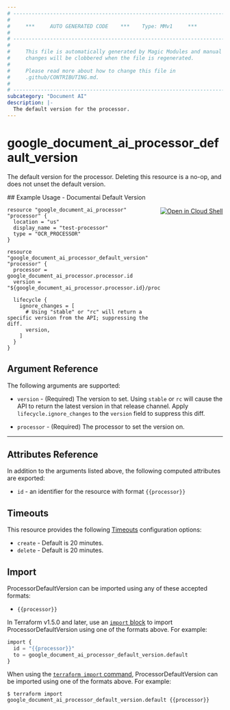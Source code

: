 ```yaml
---
# ----------------------------------------------------------------------------
#
#     ***     AUTO GENERATED CODE    ***    Type: MMv1     ***
#
# ----------------------------------------------------------------------------
#
#     This file is automatically generated by Magic Modules and manual
#     changes will be clobbered when the file is regenerated.
#
#     Please read more about how to change this file in
#     .github/CONTRIBUTING.md.
#
# ----------------------------------------------------------------------------
subcategory: "Document AI"
description: |-
  The default version for the processor.
---
```


# google\_document\_ai\_processor\_default\_version

The default version for the processor. Deleting this resource is a no-op, and does not unset the default version.



<div class = "oics-button" style="float: right; margin: 0 0 -15px">
  <a href="https://console.cloud.google.com/cloudshell/open?cloudshell_git_repo=https%3A%2F%2Fgithub.com%2Fterraform-google-modules%2Fdocs-examples.git&cloudshell_working_dir=documentai_default_version&cloudshell_image=gcr.io%2Fcloudshell-images%2Fcloudshell%3Alatest&open_in_editor=main.tf&cloudshell_print=.%2Fmotd&cloudshell_tutorial=.%2Ftutorial.md" target="_blank">
    <img alt="Open in Cloud Shell" src="//gstatic.com/cloudssh/images/open-btn.svg" style="max-height: 44px; margin: 32px auto; max-width: 100%;">
  </a>
</div>
## Example Usage - Documentai Default Version


```hcl
resource "google_document_ai_processor" "processor" {
  location = "us"
  display_name = "test-processor"
  type = "OCR_PROCESSOR"
}

resource "google_document_ai_processor_default_version" "processor" {
  processor = google_document_ai_processor.processor.id
  version = "${google_document_ai_processor.processor.id}/processorVersions/stable"

  lifecycle {
    ignore_changes = [
      # Using "stable" or "rc" will return a specific version from the API; suppressing the diff.
      version,
    ]
  }
}
```

## Argument Reference

The following arguments are supported:


* `version` -
  (Required)
  The version to set. Using `stable` or `rc` will cause the API to return the latest version in that release channel.
  Apply `lifecycle.ignore_changes` to the `version` field to suppress this diff.

* `processor` -
  (Required)
  The processor to set the version on.


- - -



## Attributes Reference

In addition to the arguments listed above, the following computed attributes are exported:

* `id` - an identifier for the resource with format `{{processor}}`


## Timeouts

This resource provides the following
[Timeouts](https://developer.hashicorp.com/terraform/plugin/sdkv2/resources/retries-and-customizable-timeouts) configuration options:

- `create` - Default is 20 minutes.
- `delete` - Default is 20 minutes.

## Import


ProcessorDefaultVersion can be imported using any of these accepted formats:

* `{{processor}}`


In Terraform v1.5.0 and later, use an [`import` block](https://developer.hashicorp.com/terraform/language/import) to import ProcessorDefaultVersion using one of the formats above. For example:

```tf
import {
  id = "{{processor}}"
  to = google_document_ai_processor_default_version.default
}
```

When using the [`terraform import` command](https://developer.hashicorp.com/terraform/cli/commands/import), ProcessorDefaultVersion can be imported using one of the formats above. For example:

```
$ terraform import google_document_ai_processor_default_version.default {{processor}}
```

